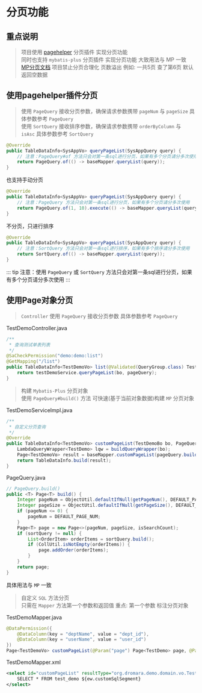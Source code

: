# 分页功能

## 重点说明

> 项目使用 [pagehelper](https://github.com/pagehelper/Mybatis-PageHelper) 分页插件 实现分页功能 <br>
> 同时也支持 `mybatis-plus` 分页插件 实现分页功能 大致用法与 MP 一致 [MP分页文档](https://baomidou.com/pages/97710a/)
> 项目禁止分页合理化 页数溢出 例如: 一共5页 查了第6页 默认返回空数据 <br>

## 使用pagehelper插件分页

> 使用 `PageQuery` 接收分页参数，确保请求参数携带 `pageNum` 与 `pageSize` 具体参数参考 `PageQuery` <br>
> 使用 `SortQuery` 接收排序参数，确保请求参数携带 `orderByColumn` 与 `isAsc` 具体参数参考 `SortQuery` <br>

```java
@Override
public TableDataInfo<SysAppVo> queryPageList(SysAppQuery query) {
    // 注意：PageQuery#of 方法只会对第一条sql进行分页，如果有多个分页请分多次使用
    return PageQuery.of(() -> baseMapper.queryList(query));
}
```

也支持手动分页
```java
@Override
public TableDataInfo<SysAppVo> queryPageList(SysAppQuery query) {
    // 注意：PageQuery 方法只会对第一条sql进行分页，如果有多个分页请分多次使用
    return PageQuery.of(1, 10).execute(() -> baseMapper.queryList(query));
}
```

不分页，只进行排序
```java
@Override
public TableDataInfo<SysAppVo> queryPageList(SysAppQuery query) {
    // 注意：SortQuery 方法只会对第一条sql进行排序，如果有多个排序请分多次使用
    return SortQuery.of(() -> baseMapper.queryList(query));
}
```

::: tip
注意：使用 `PageQuery` 或 `SortQuery` 方法只会对第一条sql进行分页，如果有多个分页请分多次使用
:::


## 使用Page对象分页

> `Controller` 使用 `PageQuery` 接收分页参数 具体参数参考 `PageQuery`

TestDemoController.java
```java {6}
/**
 * 查询测试单表列表
 */
@SaCheckPermission("demo:demo:list")
@GetMapping("/list")
public TableDataInfo<TestDemoVo> list(@Validated(QueryGroup.class) TestDemoBo bo, PageQuery pageQuery) {
    return testDemoService.queryPageList(bo, pageQuery);
}
```

> 构建 `Mybatis-Plus` 分页对象 <br>
> 使用 `PageQuery#build()` 方法 可快速(基于当前对象数据)构建 `MP` 分页对象

TestDemoServiceImpl.java
```java {7}
/**
 * 自定义分页查询
 */
@Override
public TableDataInfo<TestDemoVo> customPageList(TestDemoBo bo, PageQuery pageQuery) {
    LambdaQueryWrapper<TestDemo> lqw = buildQueryWrapper(bo);
    Page<TestDemoVo> result = baseMapper.customPageList(pageQuery.build(), lqw);
    return TableDataInfo.build(result);
}
```

PageQuery.java
```java
// PageQuery.build()
public <T> Page<T> build() {
    Integer pageNum = ObjectUtil.defaultIfNull(getPageNum(), DEFAULT_PAGE_NUM);
    Integer pageSize = ObjectUtil.defaultIfNull(getPageSize(), DEFAULT_PAGE_SIZE);
    if (pageNum <= 0) {
        pageNum = DEFAULT_PAGE_NUM;
    }
    Page<T> page = new Page<>(pageNum, pageSize, isSearchCount);
    if (sortQuery != null) {
        List<OrderItem> orderItems = sortQuery.build();
        if (CollUtil.isNotEmpty(orderItems)) {
            page.addOrder(orderItems);
        }
    }
    return page;
}
```

具体用法与 `MP` 一致

> 自定义 `SQL` 方法分页 <br>
> 只需在 `Mapper` 方法第一个参数和返回值 重点: 第一个参数 标注分页对象

TestDemoMapper.java
```java
@DataPermission({
    @DataColumn(key = "deptName", value = "dept_id"),
    @DataColumn(key = "userName", value = "user_id")
})
Page<TestDemoVo> customPageList(@Param("page") Page<TestDemo> page, @Param("ew") Wrapper<TestDemo> wrapper); // [!code focus]
```

TestDemoMapper.xml
```xml {2}
<select id="customPageList" resultType="org.dromara.demo.domain.vo.TestDemoVo">
    SELECT * FROM test_demo ${ew.customSqlSegment}
</select>
```
